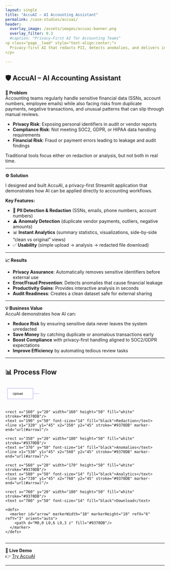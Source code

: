 ```yaml
---
layout: single
title: "AccuAI – AI Accounting Assistant"
permalink: /case-studies/accuai/
header:
  overlay_image: /assets/images/accuai-banner.png
  overlay_filter: 0.3
  #caption: "Privacy-First AI for Accounting Teams"
<p class="page__lead" style="text-align:center;">
  Privacy-first AI that redacts PII, detects anomalies, and delivers instant analytics
</p>

---
```


## 🛡️ AccuAI – AI Accounting Assistant  
**📌 Problem**  
Accounting teams regularly handle sensitive financial data (SSNs, account numbers, employee emails) while also facing risks from duplicate payments, negative transactions, and unusual patterns that can slip through manual reviews.  

- **Privacy Risk**: Exposing personal identifiers in audit or vendor reports  
- **Compliance Risk**: Not meeting SOC2, GDPR, or HIPAA data handling requirements  
- **Financial Risk**: Fraud or payment errors leading to leakage and audit findings  

Traditional tools focus either on redaction or analysis, but not both in real time.  

---

**⚙️ Solution** 

I designed and built AccuAI, a privacy-first Streamlit application that demonstrates how AI can be applied directly to accounting workflows.  

**Key Features:**  
- 🔐 **PII Detection & Redaction** (SSNs, emails, phone numbers, account numbers)  
- ⚠️ **Anomaly Detection** (duplicate vendor payments, outliers, negative amounts)  
- 📊 **Instant Analytics** (summary statistics, visualizations, side-by-side “clean vs original” views)  
- ✅ **Usability** (simple upload → analysis → redacted file download)  

---

**📈 Results**  
- **Privacy Assurance**: Automatically removes sensitive identifiers before external use  
- **Error/Fraud Prevention**: Detects anomalies that cause financial leakage  
- **Productivity Gains**: Provides interactive analysis in seconds  
- **Audit Readiness**: Creates a clean dataset safe for external sharing  

---

**💡 Business Value**  
AccuAI demonstrates how AI can:  

- **Reduce Risk** by ensuring sensitive data never leaves the system unredacted  
- **Save Money** by catching duplicate or anomalous transactions early  
- **Boost Compliance** with privacy-first handling aligned to SOC2/GDPR expectations  
- **Improve Efficiency** by automating tedious review tasks  

---

## 📊 Process Flow  
 <div style="max-width:100%; overflow-x:auto;">
  <svg viewBox="0 0 750 100" width="100%" height="auto" xmlns="http://www.w3.org/2000/svg">
    <rect x="10" y="20" width="120" height="50" fill="white" stroke="#9370DB"/>
    <text x="35" y="50" font-size="14" fill="black">Upload</text>
    <line x1="130" y1="45" x2="160" y2="45" stroke="#9370DB" marker-end="url(#arrow)"/>

    <rect x="160" y="20" width="160" height="50" fill="white" stroke="#9370DB"/>
    <text x="190" y="50" font-size="14" fill="black">Redaction</text>
    <line x1="320" y1="45" x2="350" y2="45" stroke="#9370DB" marker-end="url(#arrow)"/>

    <rect x="350" y="20" width="180" height="50" fill="white" stroke="#9370DB"/>
    <text x="370" y="50" font-size="14" fill="black">Anomalies</text>
    <line x1="530" y1="45" x2="560" y2="45" stroke="#9370DB" marker-end="url(#arrow)"/>

    <rect x="560" y="20" width="170" height="50" fill="white" stroke="#9370DB"/>
    <text x="580" y="50" font-size="14" fill="black">Analytics</text>
    <line x1="730" y1="45" x2="760" y2="45" stroke="#9370DB" marker-end="url(#arrow)"/>

    <rect x="760" y="20" width="180" height="50" fill="white" stroke="#9370DB"/>
    <text x="780" y="50" font-size="14" fill="black">Download</text>

    <defs>
      <marker id="arrow" markerWidth="10" markerHeight="10" refX="6" refY="3" orient="auto">
        <path d="M0,0 L0,6 L9,3 z" fill="#9370DB"/>
      </marker>
    </defs>
  </svg>
</div>

---

**🔗 Live Demo**  
👉 [Try AccuAI](https://ai-accounting-assistant-9sa7dkfi2llxvt8ng4shm7.streamlit.app/)  


---

